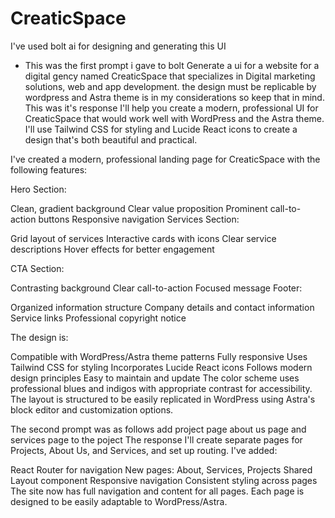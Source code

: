 # CreaticSpace

I've used bolt ai for designing and generating this UI
- This was the first prompt i gave to bolt
Generate a ui for a website for a digital gency named CreaticSpace that specializes in Digital marketing solutions, web and app development. the design must be replicable by wordpress and Astra theme is in my considerations so keep that in mind.
This was it's response
I'll help you create a modern, professional UI for CreaticSpace that would work well with WordPress and the Astra theme. I'll use Tailwind CSS for styling and Lucide React icons to create a design that's both beautiful and practical.

I've created a modern, professional landing page for CreaticSpace with the following features:

Hero Section:

Clean, gradient background
Clear value proposition
Prominent call-to-action buttons
Responsive navigation
Services Section:

Grid layout of services
Interactive cards with icons
Clear service descriptions
Hover effects for better engagement

CTA Section:

Contrasting background
Clear call-to-action
Focused message
Footer:

Organized information structure
Company details and contact information
Service links
Professional copyright notice

The design is:

Compatible with WordPress/Astra theme patterns
Fully responsive
Uses Tailwind CSS for styling
Incorporates Lucide React icons
Follows modern design principles
Easy to maintain and update
The color scheme uses professional blues and indigos with appropriate contrast for accessibility. The layout is structured to be easily replicated in WordPress using Astra's block editor and customization options.


The second prompt was as follows
add project page about us page and services page to the poject
The response
I'll create separate pages for Projects, About Us, and Services, and set up routing.
I've added:

React Router for navigation
New pages: About, Services, Projects
Shared Layout component
Responsive navigation
Consistent styling across pages
The site now has full navigation and content for all pages. Each page is designed to be easily adaptable to WordPress/Astra.
  
